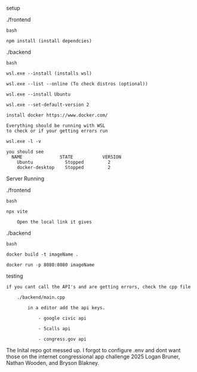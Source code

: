 setup

./frontend 

    bash

    npm install (install dependcies)

./backend

    bash

    wsl.exe --install (installs wsl)

    wsl.exe --list --online (To check distros (optional))

    wsl.exe --install Ubuntu

    wsl.exe --set-default-version 2

    install docker https://www.docker.com/

    Everything should be running with WSL 
    to check or if your getting errors run

    wsl.exe -l -v

    you should see 
      NAME              STATE           VERSION
        Ubuntu            Stopped         2
        docker-desktop    Stopped         2

Server Running

./frontend

    bash

    npx vite

        Open the local link it gives

./backend

    bash

    docker build -t imageName .

    docker run -p 8080:8080 imageName 

testing

    if you cant call the API's and are getting errors, check the cpp file

        ./backend/main.cpp

            in a editor add the api keys.

                - google civic api

                - 5calls api

                - congress.gov api


The Inital repo got messed up. I forgot to configure .env and dont want those on the internet 
congressional app challenge 2025
Logan Bruner, Nathan Wooden, and Bryson Blakney.
